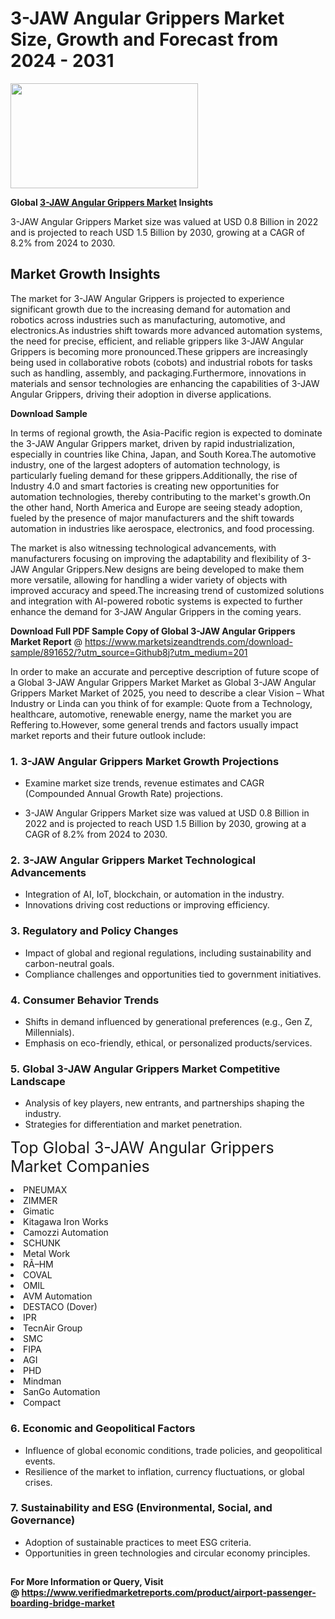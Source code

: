 <H1>3-JAW Angular Grippers Market Size, Growth and Forecast from 2024 - 2031</H1><img class="aligncenter size-medium wp-image-584254" src="https://thirdeyenews.in/wp-content/uploads/2024/09/Global-Market-Research-300x168.jpeg" alt="" width="300" height="168" /><p><strong>Global&nbsp;<a href="https://www.marketsizeandtrends.com/download-sample/891652/?utm_source=Github8j?utm_medium=201">3-JAW Angular Grippers Market</a> Insights</strong></p><p>3-JAW Angular Grippers Market size was valued at USD 0.8 Billion in 2022 and is projected to reach USD 1.5 Billion by 2030, growing at a CAGR of 8.2% from 2024 to 2030.</p><p><h2>Market Growth Insights</h2> <p>The market for 3-JAW Angular Grippers is projected to experience significant growth due to the increasing demand for automation and robotics across industries such as manufacturing, automotive, and electronics.As industries shift towards more advanced automation systems, the need for precise, efficient, and reliable grippers like 3-JAW Angular Grippers is becoming more pronounced.These grippers are increasingly being used in collaborative robots (cobots) and industrial robots for tasks such as handling, assembly, and packaging.Furthermore, innovations in materials and sensor technologies are enhancing the capabilities of 3-JAW Angular Grippers, driving their adoption in diverse applications.</p> <p><strong>Download Sample</strong></p> <p>In terms of regional growth, the Asia-Pacific region is expected to dominate the 3-JAW Angular Grippers market, driven by rapid industrialization, especially in countries like China, Japan, and South Korea.The automotive industry, one of the largest adopters of automation technology, is particularly fueling demand for these grippers.Additionally, the rise of Industry 4.0 and smart factories is creating new opportunities for automation technologies, thereby contributing to the market's growth.On the other hand, North America and Europe are seeing steady adoption, fueled by the presence of major manufacturers and the shift towards automation in industries like aerospace, electronics, and food processing.<p>The market is also witnessing technological advancements, with manufacturers focusing on improving the adaptability and flexibility of 3-JAW Angular Grippers.New designs are being developed to make them more versatile, allowing for handling a wider variety of objects with improved accuracy and speed.The increasing trend of customized solutions and integration with AI-powered robotic systems is expected to further enhance the demand for 3-JAW Angular Grippers in the coming years.</p> <p><span class=""><strong>Download Full PDF Sample Copy of Global 3-JAW Angular Grippers Market Report</strong> @ <a href="https://www.marketsizeandtrends.com/download-sample/891652/?utm_source=Github8j?utm_medium=201" target="_blank">https://www.marketsizeandtrends.com/download-sample/891652/?utm_source=Github8j?utm_medium=201</a></span></p><p>In order to make an accurate and perceptive description of future scope of a Global&nbsp;3-JAW Angular Grippers Market Market as Global&nbsp;3-JAW Angular Grippers Market Market of 2025, you need to describe a clear Vision &ndash; What Industry or Linda can you think of for example: Quote from a Technology, healthcare, automotive, renewable energy, name the market you are Reffering to.However, some general trends and factors usually impact market reports and their future outlook include:</p><h3>1.&nbsp;<strong>3-JAW Angular Grippers Market Growth Projections</strong></h3><ul><li>Examine market size trends, revenue estimates and CAGR (Compounded Annual Growth Rate) projections.</li><li><p>3-JAW Angular Grippers Market size was valued at USD 0.8 Billion in 2022 and is projected to reach USD 1.5 Billion by 2030, growing at a CAGR of 8.2% from 2024 to 2030.</p></li></ul><h3>2.&nbsp;<strong>3-JAW Angular Grippers Market Technological Advancements</strong></h3><ul><li>Integration of AI, IoT, blockchain, or automation in the industry.</li><li>Innovations driving cost reductions or improving efficiency.</li></ul><h3>3.&nbsp;<strong>Regulatory and Policy Changes</strong></h3><ul><li>Impact of global and regional regulations, including sustainability and carbon-neutral goals.</li><li>Compliance challenges and opportunities tied to government initiatives.</li></ul><h3>4.&nbsp;<strong>Consumer Behavior Trends</strong></h3><ul><li>Shifts in demand influenced by generational preferences (e.g., Gen Z, Millennials).</li><li>Emphasis on eco-friendly, ethical, or personalized products/services.</li></ul><h3>5.&nbsp;<strong>Global 3-JAW Angular Grippers Market Competitive Landscape</strong></h3><ul><li>Analysis of key players, new entrants, and partnerships shaping the industry.</li><li>Strategies for differentiation and market penetration.</li></ul><p data-pm-slice="1 1 []"><span style="color: inherit; font-family: inherit; font-size: 25px;">Top Global 3-JAW Angular Grippers Market Companies</span></p><div class="" data-test-id=""><p><li>PNEUMAX</li><li> ZIMMER</li><li> Gimatic</li><li> Kitagawa Iron Works</li><li> Camozzi Automation</li><li> SCHUNK</li><li> Metal Work</li><li> RÃ–HM</li><li> COVAL</li><li> OMIL</li><li> AVM Automation</li><li> DESTACO (Dover)</li><li> IPR</li><li> TecnAir Group</li><li> SMC</li><li> FIPA</li><li> AGI</li><li> PHD</li><li> Mindman</li><li> SanGo Automation</li><li> Compact</li></p></div><h3>6.&nbsp;<strong>Economic and Geopolitical Factors</strong></h3><ul><li>Influence of global economic conditions, trade policies, and geopolitical events.</li><li>Resilience of the market to inflation, currency fluctuations, or global crises.</li></ul><h3>7.&nbsp;<strong>Sustainability and ESG (Environmental, Social, and Governance)</strong></h3><ul><li>Adoption of sustainable practices to meet ESG criteria.</li><li>Opportunities in green technologies and circular economy principles.</li></ul><h2><strong style="font-size: 14px;">For More Information or Query, Visit @&nbsp;</strong><a style="background-color: #ffffff; font-size: 14px;" href="https://www.marketsizeandtrends.com/report/3-jaw-angular-grippers-market/" target="_blank">https://www.verifiedmarketreports.com/product/airport-passenger-boarding-bridge-market</a></h2>